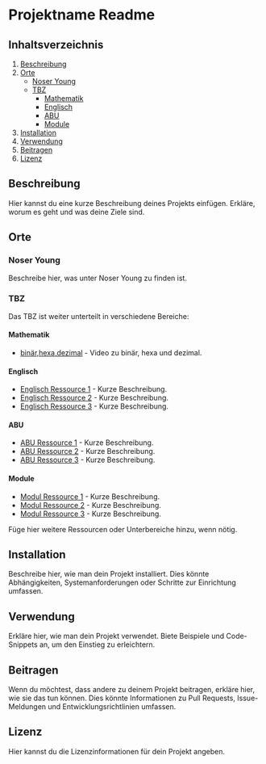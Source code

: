 # Projektname Readme

## Inhaltsverzeichnis

1. [Beschreibung](#beschreibung)
2. [Orte](#orte)
    - [Noser Young](#noser-young)
    - [TBZ](#tbz)
        - [Mathematik](#mathematik)
        - [Englisch](#englisch)
        - [ABU](#abu)
        - [Module](#module)
3. [Installation](#installation)
4. [Verwendung](#verwendung)
5. [Beitragen](#beitragen)
6. [Lizenz](#lizenz)

## Beschreibung

Hier kannst du eine kurze Beschreibung deines Projekts einfügen. Erkläre, worum es geht und was deine Ziele sind.

## Orte

### Noser Young

Beschreibe hier, was unter Noser Young zu finden ist.

### TBZ

Das TBZ ist weiter unterteilt in verschiedene Bereiche:

#### Mathematik

- [binär,hexa,dezimal](https://youtu.be/No2fqBKZspQ) - Video zu binär, hexa und dezimal.

#### Englisch

- [Englisch Ressource 1](#) - Kurze Beschreibung.
- [Englisch Ressource 2](#) - Kurze Beschreibung.
- [Englisch Ressource 3](#) - Kurze Beschreibung.

#### ABU

- [ABU Ressource 1](#) - Kurze Beschreibung.
- [ABU Ressource 2](#) - Kurze Beschreibung.
- [ABU Ressource 3](#) - Kurze Beschreibung.

#### Module

- [Modul Ressource 1](#) - Kurze Beschreibung.
- [Modul Ressource 2](#) - Kurze Beschreibung.
- [Modul Ressource 3](#) - Kurze Beschreibung.

Füge hier weitere Ressourcen oder Unterbereiche hinzu, wenn nötig.

## Installation

Beschreibe hier, wie man dein Projekt installiert. Dies könnte Abhängigkeiten, Systemanforderungen oder Schritte zur Einrichtung umfassen.

## Verwendung

Erkläre hier, wie man dein Projekt verwendet. Biete Beispiele und Code-Snippets an, um den Einstieg zu erleichtern.

## Beitragen

Wenn du möchtest, dass andere zu deinem Projekt beitragen, erkläre hier, wie sie das tun können. Dies könnte Informationen zu Pull Requests, Issue-Meldungen und Entwicklungsrichtlinien umfassen.

## Lizenz

Hier kannst du die Lizenzinformationen für dein Projekt angeben.
